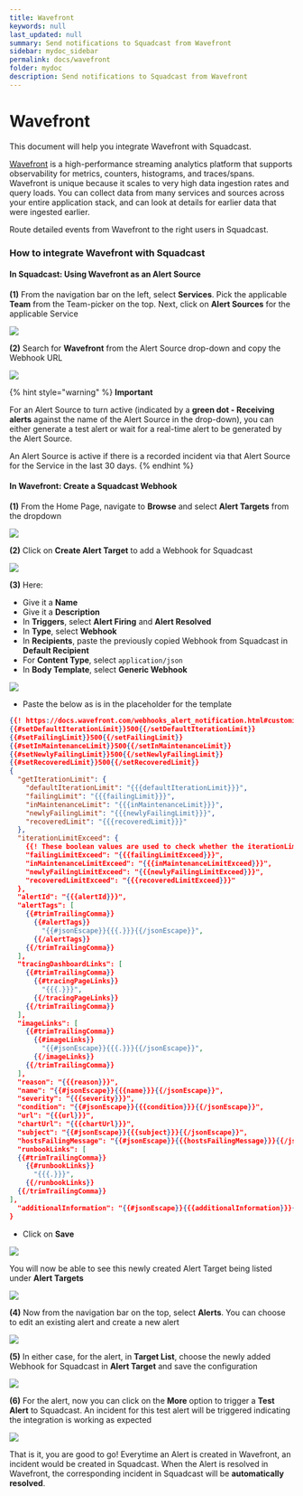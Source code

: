 ```yaml
---
title: Wavefront
keywords: null
last_updated: null
summary: Send notifications to Squadcast from Wavefront
sidebar: mydoc_sidebar
permalink: docs/wavefront
folder: mydoc
description: Send notifications to Squadcast from Wavefront
---
```


# Wavefront

This document will help you integrate Wavefront with Squadcast.

[Wavefront](https://docs.wavefront.com/wavefront\_introduction.html) is a high-performance streaming analytics platform that supports observability for metrics, counters, histograms, and traces/spans. Wavefront is unique because it scales to very high data ingestion rates and query loads. You can collect data from many services and sources across your entire application stack, and can look at details for earlier data that were ingested earlier.

Route detailed events from Wavefront to the right users in Squadcast.

### How to integrate Wavefront with Squadcast

#### In Squadcast: Using Wavefront as an Alert Source

**(1)** From the navigation bar on the left, select **Services**. Pick the applicable **Team** from the Team-picker on the top. Next, click on **Alert Sources** for the applicable Service

![](../../.gitbook/assets/alert\_source\_1.png)

**(2)** Search for **Wavefront** from the Alert Source drop-down and copy the Webhook URL

![](../../.gitbook/assets/wavefront\_1.png)

{% hint style="warning" %}
**Important**

For an Alert Source to turn active (indicated by a **green dot - Receiving alerts** against the name of the Alert Source in the drop-down), you can either generate a test alert or wait for a real-time alert to be generated by the Alert Source.

An Alert Source is active if there is a recorded incident via that Alert Source for the Service in the last 30 days.
{% endhint %}

#### In Wavefront: Create a Squadcast Webhook

**(1)** From the Home Page, navigate to **Browse** and select **Alert Targets** from the dropdown

![](../../.gitbook/assets/wavefront\_2.png)

**(2)** Click on **Create Alert Target** to add a Webhook for Squadcast

![](../../.gitbook/assets/wavefront\_3.png)

**(3)** Here:

* Give it a **Name**
* Give it a **Description**
* In **Triggers**, select **Alert Firing** and **Alert Resolved**
* In **Type**, select **Webhook**
* In **Recipients**, paste the previously copied Webhook from Squadcast in **Default Recipient**
* For **Content Type**, select `application/json`
* In **Body Template**, select **Generic Webhook**

![](../../.gitbook/assets/wavefront\_4.png)

* Paste the below as is in the placeholder for the template

```json
{{! https://docs.wavefront.com/webhooks_alert_notification.html#customizing-alert-target-templates }}
{{#setDefaultIterationLimit}}500{{/setDefaultIterationLimit}}
{{#setFailingLimit}}500{{/setFailingLimit}}
{{#setInMaintenanceLimit}}500{{/setInMaintenanceLimit}}
{{#setNewlyFailingLimit}}500{{/setNewlyFailingLimit}}
{{#setRecoveredLimit}}500{{/setRecoveredLimit}}
{
  "getIterationLimit": {
    "defaultIterationLimit": "{{{defaultIterationLimit}}}",
    "failingLimit": "{{{failingLimit}}}",
    "inMaintenanceLimit": "{{{inMaintenanceLimit}}}",
    "newlyFailingLimit": "{{{newlyFailingLimit}}}",
    "recoveredLimit": "{{{recoveredLimit}}}"
  },
  "iterationLimitExceed": {
    {{! These boolean values are used to check whether the iterationLimit is limiting the number of the result returned. }}
    "failingLimitExceed": "{{{failingLimitExceed}}}",
    "inMaintenanceLimitExceed": "{{{inMaintenanceLimitExceed}}}",
    "newlyFailingLimitExceed": "{{{newlyFailingLimitExceed}}}",
    "recoveredLimitExceed": "{{{recoveredLimitExceed}}}"
  },
  "alertId": "{{{alertId}}}",
  "alertTags": [
    {{#trimTrailingComma}}
      {{#alertTags}}
        "{{#jsonEscape}}{{{.}}}{{/jsonEscape}}",
      {{/alertTags}}
    {{/trimTrailingComma}}
  ],
  "tracingDashboardLinks": [
    {{#trimTrailingComma}}
      {{#tracingPageLinks}}
        "{{{.}}}",
      {{/tracingPageLinks}}
    {{/trimTrailingComma}}
  ],
  "imageLinks": [
    {{#trimTrailingComma}}
      {{#imageLinks}}
        "{{#jsonEscape}}{{{.}}}{{/jsonEscape}}",
      {{/imageLinks}}
    {{/trimTrailingComma}}
  ],
  "reason": "{{{reason}}}",
  "name": "{{#jsonEscape}}{{{name}}}{{/jsonEscape}}",
  "severity": "{{{severity}}}",
  "condition": "{{#jsonEscape}}{{{condition}}}{{/jsonEscape}}",
  "url": "{{{url}}}",
  "chartUrl": "{{{chartUrl}}}",
  "subject": "{{#jsonEscape}}{{{subject}}}{{/jsonEscape}}",
  "hostsFailingMessage": "{{#jsonEscape}}{{{hostsFailingMessage}}}{{/jsonEscape}}",
  "runbookLinks": [
  {{#trimTrailingComma}}
    {{#runbookLinks}}
      "{{{.}}}",
    {{/runbookLinks}}
  {{/trimTrailingComma}}
],
  "additionalInformation": "{{#jsonEscape}}{{{additionalInformation}}}{{/jsonEscape}}"
}
```

* Click on **Save**

![](../../.gitbook/assets/wavefront\_5.png)

You will now be able to see this newly created Alert Target being listed under **Alert Targets**

![](../../.gitbook/assets/wavefront\_6.png)

**(4)** Now from the navigation bar on the top, select **Alerts**. You can choose to edit an existing alert and create a new alert

![](../../.gitbook/assets/wavefront\_7.png)

**(5)** In either case, for the alert, in **Target List**, choose the newly added Webhook for Squadcast in **Alert Target** and save the configuration

![](../../.gitbook/assets/wavefront\_8.png)

**(6)** For the alert, now you can click on the **More** option to trigger a **Test Alert** to Squadcast. An incident for this test alert will be triggered indicating the integration is working as expected

![](../../.gitbook/assets/wavefront\_9.png)

That is it, you are good to go! Everytime an Alert is created in Wavefront, an incident would be created in Squadcast. When the Alert is resolved in Wavefront, the corresponding incident in Squadcast will be **automatically resolved**.
